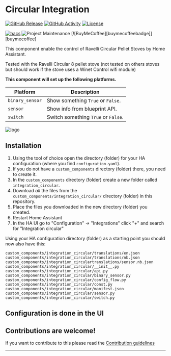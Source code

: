 # Circular Integration

[![GitHub Release][releases-shield]][releases]
[![GitHub Activity][commits-shield]][commits]
[![License][license-shield]](LICENSE)

[![hacs][hacsbadge]][hacs]
![Project Maintenance][maintenance-shield]
[![BuyMeCoffee][buymecoffeebadge]][buymecoffee]

This component enable the control of Ravelli Circular Pellet Stoves by Home Assistant.

Tested with the Ravelli Circular 8 pellet stove (not tested on others stoves but should work if the stove uses a Winet Control wifi module)

**This component will set up the following platforms.**

Platform | Description
-- | --
`binary_sensor` | Show something `True` or `False`.
`sensor` | Show info from blueprint API.
`switch` | Switch something `True` or `False`.

![logo][logoimg]

## Installation

1. Using the tool of choice open the directory (folder) for your HA configuration (where you find `configuration.yaml`).
2. If you do not have a `custom_components` directory (folder) there, you need to create it.
3. In the `custom_components` directory (folder) create a new folder called `integration_circular`.
4. Download _all_ the files from the `custom_components/integration_circular/` directory (folder) in this repository.
5. Place the files you downloaded in the new directory (folder) you created.
6. Restart Home Assistant
7. In the HA UI go to "Configuration" -> "Integrations" click "+" and search for "Integration circular"

Using your HA configuration directory (folder) as a starting point you should now also have this:

```text
custom_components/integration_circular/translations/en.json
custom_components/integration_circular/translations/nb.json
custom_components/integration_circulartranslations/sensor.nb.json
custom_components/integration_circular/__init__.py
custom_components/integration_circular/api.py
custom_components/integration_circular/binary_sensor.py
custom_components/integration_circular/config_flow.py
custom_components/integration_circular/const.py
custom_components/integration_circular/manifest.json
custom_components/integration_circular/sensor.py
custom_components/integration_circular/switch.py
```

## Configuration is done in the UI

<!---->

## Contributions are welcome!

If you want to contribute to this please read the [Contribution guidelines](CONTRIBUTING.md)

***

[integration_circular]: https://github.com/GUILEB/integration_circular
<!-- [buymecoffee]: https://www.buymeacoffee.com/drzoid -->
<!-- [buymecoffeebadge]: https://img.shields.io/badge/buy%20me%20a%20coffee-donate-yellow.svg?style=for-the-badge -->
[commits-shield]: https://img.shields.io/github/commit-activity/y/docteurzoidberg/ha-invicta.svg?style=for-the-badge
[commits]: https://github.com/GUILEB/integration_circular/commits/master
[hacs]: https://github.com/custom-components/hacs
[hacsbadge]: https://img.shields.io/badge/HACS-Custom-orange.svg?style=for-the-badge
[logoimg]: logo_circular.png
[license-shield]: https://img.shields.io/github/license/docteurzoidberg/ha-invicta.svg?style=for-the-badge
[maintenance-shield]: https://img.shields.io/badge/maintainer-DrZoid-blue.svg?style=for-the-badge
[releases-shield]: https://img.shields.io/github/release/docteurzoidberg/ha-invicta.svg?style=for-the-badge
[releases]: https://github.com/GUILEB/integration_circular/releases
